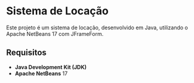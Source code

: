 # Sistema de Locação

Este projeto é um sistema de locação, desenvolvido em Java, utilizando o Apache NetBeans 17 com JFrameForm.

## Requisitos

- **Java Development Kit (JDK)**
- **Apache NetBeans** 17